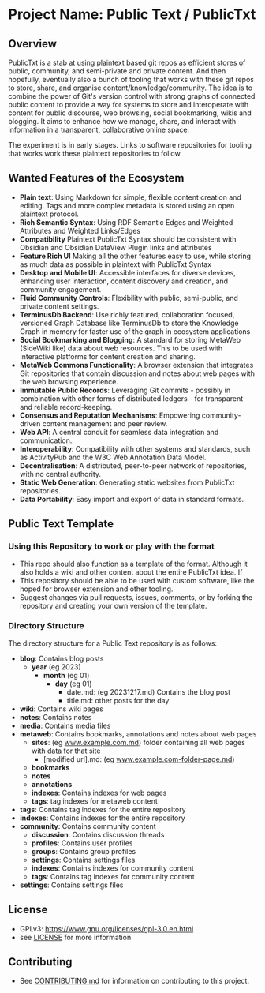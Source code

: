 # Project Name: Public Text / PublicTxt

## Overview
PublicTxt is a stab at using plaintext based git repos as efficient stores of public, community, and semi-private and private content. 
And then hopefully, eventually also a bunch of tooling that works with these git repos to store, share, and organise content/knowledge/community. The idea is to combine the power of Git's version control with strong graphs of connected public content to provide a way for systems to store and interoperate with content for public discourse, web browsing, social bookmarking, wikis and blogging. It aims to enhance how we manage, share, and interact with information in a transparent, collaborative online space.

The experiment is in early stages. 
Links to software repositories for tooling that works work these plaintext repositories to follow.

## Wanted Features of the Ecosystem

- **Plain text**: Using Markdown for simple, flexible content creation and editing. Tags and more complex metadata is stored using an open plaintext protocol.
- **Rich Semantic Syntax**: Using RDF Semantic Edges and Weighted Attributes and Weighted Links/Edges 
- **Compatibility** Plaintext PublicTxt Syntax should be consistent with Obsidian and Obsidian DataView Plugin links and attributes 
- **Feature Rich UI** Making all the other features easy to use, while storing as much data as possible in plaintext with PublicTxt Syntax
- **Desktop and Mobile UI**: Accessible interfaces for diverse devices, enhancing user interaction, content discovery and creation, and community engagement.
- **Fluid Community Controls**: Flexibility with public, semi-public, and private content settings.
- **TerminusDb Backend**: Use richly featured, collaboration focused, versioned Graph Database like TerminusDb to store the Knowledge Graph  in memory for faster use of the graph in ecosystem applications
- **Social Bookmarking and Blogging**: A standard for storing MetaWeb (SideWiki like) data about web resources. This to be used with  Interactive platforms for content creation and sharing.
- **MetaWeb Commons Functionality**: A browser extension that integrates Git repositories that contain discussion and notes about web pages with the web browsing experience.
- **Immutable Public Records**: Leveraging Git commits - possibly in combination with other forms of distributed ledgers - for transparent and reliable record-keeping.
- **Consensus and Reputation Mechanisms**: Empowering community-driven content management and peer review.
- **Web API**: A central conduit for seamless data integration and communication.
- **Interoperability**: Compatibility with other systems and standards, such as ActivityPub and the W3C Web Annotation Data Model.
- **Decentralisation**: A distributed, peer-to-peer network of repositories, with no central authority.
- **Static Web Generation**: Generating static websites from PublicTxt repositories.
- **Data Portability**: Easy import and export of data in standard formats.


## Public Text Template

### Using this Repository to work or play with the format

- This repo should also function as a template of the format. Although it also holds a wiki and other content about the entire PublicTxt idea. If  
- This repository should be able to be used with custom software, like the hoped for browser extension and other tooling.
- Suggest changes via pull requests, issues, comments, or by forking the repository and creating your own version of the template.

### Directory Structure

The directory structure for a Public Text repository is as follows:

- **blog**: Contains blog posts
  - **year** (eg 2023)
    - **month** (eg 01)
      - **day** (eg 01)
        - date.md: (eg 20231217.md) Contains the blog post
        - title.md: other posts for the day
- **wiki**: Contains wiki pages
- **notes**: Contains notes
- **media**: Contains media files
- **metaweb**: Contains bookmarks, annotations and notes about web pages
  - **sites**: (eg www.example.com.md) folder containing all web pages with data for that site
    - [modified url].md: (eg www.example.com-folder-page.md)
  - **bookmarks**
  - **notes**
  - **annotations**
  - **indexes**: Contains indexes for web pages
  - **tags**: tag indexes for metaweb content
- **tags**: Contains tag indexes for the entire repository
- **indexes**: Contains indexes for the entire repository
- **community**: Contains community content
  - **discussion**: Contains discussion threads
  - **profiles**: Contains user profiles
  - **groups**: Contains group profiles
  - **settings**: Contains settings files
  - **indexes**: Contains indexes for community content
  - **tags**: Contains tag indexes for community content
- **settings**: Contains settings files



## License
- GPLv3: https://www.gnu.org/licenses/gpl-3.0.en.html 
- see [LICENSE](LICENSE) for more information

## Contributing
- See [CONTRIBUTING.md](CONTRIBUTING.md) for information on contributing to this project.
